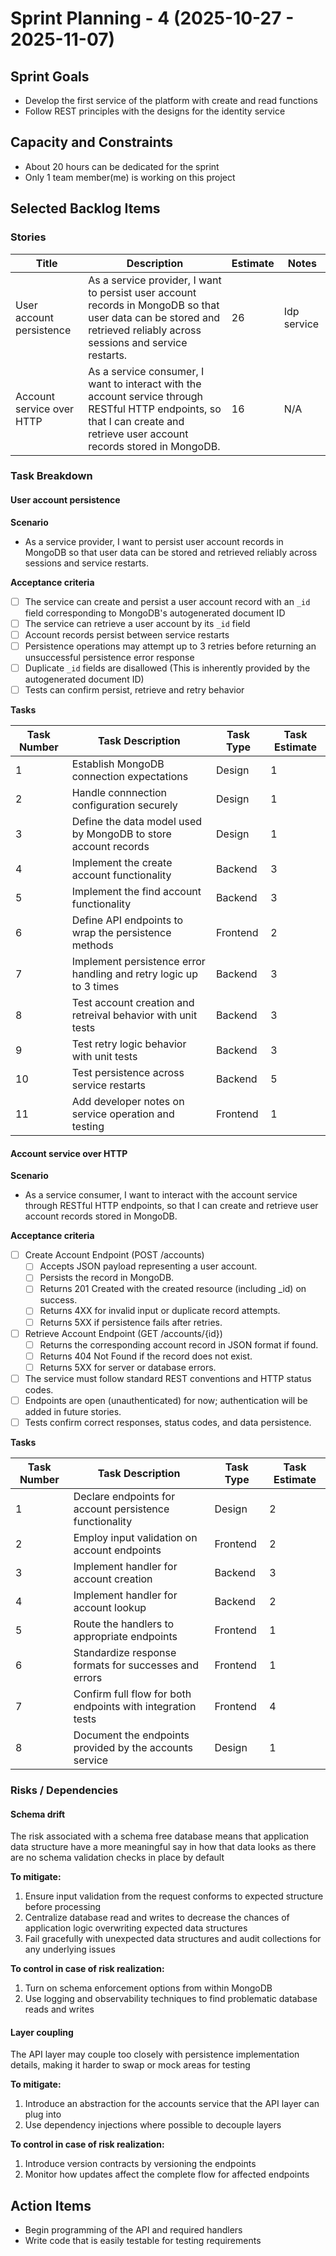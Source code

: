 # Sprint Planning - 4 (2025-10-27 - 2025-11-07)

## Sprint Goals
<!-- Clear, concise statement of sprint goal(s) -->
- Develop the first service of the platform with create and read functions
- Follow REST principles with the designs for the identity service

## Capacity and Constraints
<!-- Notes about the sprint's capacity and any constraints for the upcoming sprint -->
- About 20 hours can be dedicated for the sprint
- Only 1 team member(me) is working on this project

## Selected Backlog Items
<!-- Backlog items that will be prioritized during this sprint -->

### Stories

<!-- Stories selected from the product backlog -->
<!-- These stories will be part of the sprint backlog once they've undergone task breakdown activities -->

| Title | Description | Estimate | Notes |
| ----- | ----------- | -------- | ----- |
| User account persistence | As a service provider, I want to persist user account records in MongoDB so that user data can be stored and retrieved reliably across sessions and service restarts. | 26 | Idp service |
| Account service over HTTP | As a service consumer, I want to interact with the account service through RESTful HTTP endpoints, so that I can create and retrieve user account records stored in MongoDB. | 16 | N/A |

### Task Breakdown
<!-- Selected stories broken down into manageable tasks to complete throughout this sprint -->
<!-- Tasks should not take more than 1 day to complete and will be the summable unit of work for estimating stories -->
<!-- Each story selected for this sprint should receive a dedicated subsection to show task breakdown and estimation -->

#### User account persistence

**Scenario**

- As a service provider, I want to persist user account records in MongoDB so that user data can be stored and retrieved reliably across sessions and service restarts.

**Acceptance criteria**

- [ ] The service can create and persist a user account record with an `_id` field corresponding to MongoDB's autogenerated document ID
- [ ] The service can retrieve a user account by its `_id` field
- [ ] Account records persist between service restarts
- [ ] Persistence operations may attempt up to 3 retries before returning an unsuccessful persistence error response
- [ ] Duplicate `_id` fields are disallowed (This is inherently provided by the autogenerated document ID)
- [ ] Tests can confirm persist, retrieve and retry behavior

**Tasks**

| Task Number | Task Description | Task Type | Task Estimate |
| ----------- | ---------------- | --------- | ------------- |
| 1 | Establish MongoDB connection expectations | Design | 1 |
| 2 | Handle connnection configuration securely | Design | 1 |
| 3 | Define the data model used by MongoDB to store account records | Design | 1 |
| 4 | Implement the create account functionality | Backend | 3 |
| 5 | Implement the find account functionality | Backend | 3 |
| 6 | Define API endpoints to wrap the persistence methods | Frontend | 2 |
| 7 | Implement persistence error handling and retry logic up to 3 times | Backend | 3 |
| 8 | Test account creation and retreival behavior with unit tests | Backend | 3 |
| 9 | Test retry logic behavior with unit tests | Backend | 3 |
| 10 | Test persistence across service restarts | Backend | 5 |
| 11 | Add developer notes on service operation and testing | Frontend | 1 |

#### Account service over HTTP

**Scenario**

- As a service consumer, I want to interact with the account service through RESTful HTTP endpoints, so that I can create and retrieve user account records stored in MongoDB.

**Acceptance criteria**

- [ ] Create Account Endpoint (POST /accounts)  
    - [ ] Accepts JSON payload representing a user account. 
    - [ ] Persists the record in MongoDB. 
    - [ ] Returns 201 Created with the created resource (including \_id) on success. 
    - [ ] Returns 4XX for invalid input or duplicate record attempts. 
    - [ ] Returns 5XX if persistence fails after retries.
- [ ] Retrieve Account Endpoint (GET /accounts/{id}) 
    - [ ] Returns the corresponding account record in JSON format if found. 
    - [ ] Returns 404 Not Found if the record does not exist. 
    - [ ] Returns 5XX for server or database errors.
- [ ] The service must follow standard REST conventions and HTTP status codes.
- [ ] Endpoints are open (unauthenticated) for now; authentication will be added in future stories.
- [ ] Tests confirm correct responses, status codes, and data persistence.

**Tasks**

| Task Number | Task Description | Task Type | Task Estimate |
| ----------- | ---------------- | --------- | ------------- |
| 1 | Declare endpoints for account persistence functionality | Design | 2 |
| 2 | Employ input validation on account endpoints | Frontend | 2 |
| 3 | Implement handler for account creation | Backend | 3 |
| 4 | Implement handler for account lookup | Backend | 2 |
| 5 | Route the handlers to appropriate endpoints | Frontend | 1 |
| 6 | Standardize response formats for successes and errors | Frontend | 1 |
| 7 | Confirm full flow for both endpoints with integration tests | Frontend | 4 |
| 8 | Document the endpoints provided by the accounts service | Design | 1 |

### Risks / Dependencies
<!-- List of known risks or blockers that could arise during this sprint -->
<!-- Mitigation strategies should be layed out for each risk individually -->

#### Schema drift

The risk associated with a schema free database means that application data structure have a more meaningful say in how that data looks as there are no schema validation checks in place by default

**To mitigate:**

1) Ensure input validation from the request conforms to expected structure before processing
2) Centralize database read and writes to decrease the chances of application logic overwriting expected data structures
3) Fail gracefully with unexpected data structures and audit collections for any underlying issues

**To control in case of risk realization:**

1) Turn on schema enforcement options from within MongoDB
2) Use logging and observability techniques to find problematic database reads and writes

#### Layer coupling

The API layer may couple too closely with persistence implementation details, making it harder to swap or mock areas for testing

**To mitigate:**

1) Introduce an abstraction for the accounts service that the API layer can plug into
2) Use dependency injections where possible to decouple layers

**To control in case of risk realization:**

1) Introduce version contracts by versioning the endpoints
2) Monitor how updates affect the complete flow for affected endpoints

## Action Items
<!-- Actions to officially begin the planned sprint -->
- Begin programming of the API and required handlers
- Write code that is easily testable for testing requirements

